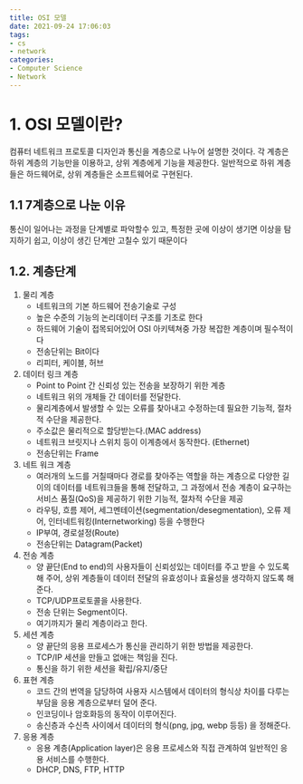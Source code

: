 ```yaml
---
title: OSI 모델
date: 2021-09-24 17:06:03
tags:
- cs
- network
categories:
- Computer Science
- Network
---
```

# **1. OSI 모델이란?**
컴퓨터 네트워크 프로토콜 디자인과 통신을 계층으로 나누어 설명한 것이다. 각 계층은 하위 계층의 기능만을 이용하고, 상위 계층에게 기능을 제공한다. 일반적으로 하위 계층들은 하드웨어로, 상위 계층들은 소프트웨어로 구현된다.

## **1.1 7계층으로 나눈 이유**
통신이 일어나는 과정을 단계별로 파악할수 있고, 특정한 곳에 이상이 생기면 이상을 탐지하기 쉽고, 이상이 생긴 단계만 고칠수 있기 때문이다


## **1.2. 계층단계**
1. 물리 계층
    * 네트워크의 기본 하드웨어 전송기술로 구성
    * 높은 수준의 기능의 논리데이터 구조를 기초로 한다
    * 하드웨어 기술이 접목되어있어 OSI 아키텍쳐중 가장 복잡한 계층이며 필수적이다
    * 전송단위는 Bit이다
    * 리피터, 케이블, 허브
2. 데이터 링크 계층
   *  Point to Point 간 신뢰성 있는 전송을 보장하기 위한 계층
   *  네트워크 위의 개체들 간 데이터를 전달한다.
   *  물리계층에서 발생할 수 있는 오류를 찾아내고 수정하는데 필요한 기능적, 절차적 수단을 제공한다.
   *  주소값은 물리적으로 할당받는다.(MAC address)
   *  네트워크 브릿지나 스위치 등이 이계층에서 동작한다. (Ethernet)
   *  전송단위는 Frame
3. 네트 워크 계층
   * 여러개의 노드를 거칠때마다 경로를 찾아주는 역할을 하는 계층으로 다양한 길이의 데이터를 네트워크들을 통해 전달하고, 그 과정에서 전송 계층이 요구하는 서비스 품질(QoS)을 제공하기 위한 기능적, 절차적 수단을 제공
   * 라우팅, 흐름 제어, 세그멘테이션(segmentation/desegmentation), 오류 제어, 인터네트워킹(Internetworking) 등을 수행한다
   * IP부여, 경로설정(Route)
   * 전송단위는 Datagram(Packet)
4. 전송 계층
   * 양 끝단(End to end)의 사용자들이 신뢰성있는 데이터를 주고 받을 수 있도록 해 주어, 상위 계층들이 데이터 전달의 유효성이나 효율성을 생각하지 않도록 해준다.
   * TCP/UDP프로토콜을 사용한다.
   * 전송 단위는 Segment이다.
   * 여기까지가 물리 계층이라고 한다.
5. 세션 계층
   * 양 끝단의 응용 프로세스가 통신을 관리하기 위한 방법을 제공한다.
   * TCP/IP 세션을 만들고 없애는 책임을 진다.
   * 통신을 하기 위한 세션을 확립/유지/중단
6. 표현 계층
   * 코드 간의 번역을 담당하여 사용자 시스템에서 데이터의 형식상 차이를 다루는 부담을 응용 계층으로부터 덜어 준다.
   * 인코딩이나 암호화등의 동작이 이루어진다.
   * 송신층과 수신측 사이에서 데이터의 형식(png, jpg, webp 등등) 을 정해준다.
7. 응용 계층
   * 응용 계층(Application layer)은 응용 프로세스와 직접 관계하여 일반적인 응용 서비스를 수행한다. 
   * DHCP, DNS, FTP, HTTP


